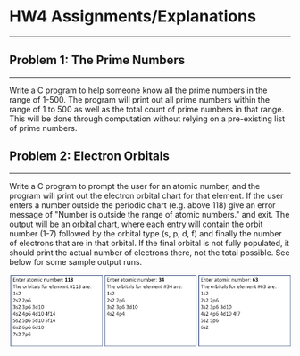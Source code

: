 # HW4 Assignments/Explanations

------

## Problem 1: The Prime Numbers

------

Write a C program to help someone know all the prime numbers in the range of 1-500. The program will print out all prime numbers within the range of 1 to 500 as well as the total count of prime numbers in that range. This will be done through computation without relying on a pre-existing list of prime numbers.

## Problem 2: Electron Orbitals

------

Write a C program to prompt the user for an atomic number, and the program will print out the electron orbital chart for that element.  If the user enters a number outside the periodic chart (e.g. above 118) give an error message of "Number is outside the range of atomic numbers." and exit.  The output will be an orbital chart, where each entry will contain the orbit number (1-7) followed by the orbital type (s, p, d, f) and finally the number of electrons that are in that orbital.  If the final orbital is not fully populated, it should print the actual number of electrons there, not the total possible.  See below for some sample output runs.

![ElectronOrbits.jpeg](ElectronOrbits.jpeg)